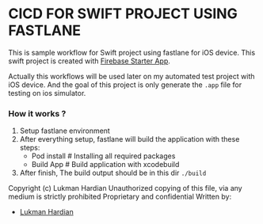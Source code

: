 # CICD FOR SWIFT PROJECT USING FASTLANE

This is sample workflow for Swift project using fastlane for iOS device. This swift project is created with [Firebase Starter App](https://iosapptemplates.com/templates/swiftui-firebase).

Actually this workflows will be used later on my automated test project with iOS device. And the goal of this project is only generate the `.app` file for testing on ios simulator.

### How it works ?

1. Setup fastlane environment
2. After everything setup, fastlane will build the application with these steps:
    * Pod install   # Installing all required packages
    * Build App     # Build application with xcodebuild
3. After finish, The build output should be in this dir `./build`


Copyright (c) Lukman Hardian
Unauthorized copying of this file, via any medium is strictly prohibited
Proprietary and confidential
Written by:

* [Lukman Hardian](https://www.linkedin.com/in/lukman-h-b15659123/)